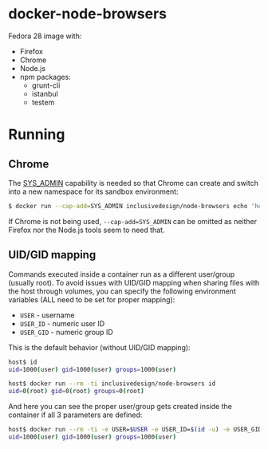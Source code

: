 # docker-node-browsers

Fedora 28 image with:

* Firefox
* Chrome
* Node.js
* npm packages:
  * grunt-cli
  * istanbul
  * testem

# Running

## Chrome

The [SYS_ADMIN](http://man7.org/linux/man-pages/man7/capabilities.7.html) capability is needed so that Chrome can create and switch into a new namespace for its sandbox environment:

```bash
$ docker run --cap-add=SYS_ADMIN inclusivedesign/node-browsers echo 'hello world'
```

If Chrome is not being used, `--cap-add=SYS_ADMIN` can be omitted as neither Firefox nor the Node.js tools seem to need that.

## UID/GID mapping

Commands executed inside a container run as a different user/group (usually root). To avoid issues with UID/GID mapping when sharing files with the host through volumes, you can specify the following environment variables (ALL need to be set for proper mapping):

 * `USER` - username
 * `USER_ID` - numeric user ID
 * `USER_GID` - numeric group ID

This is the default behavior (without UID/GID mapping):

```bash
host$ id 
uid=1000(user) gid=1000(user) groups=1000(user)

host$ docker run --rm -ti inclusivedesign/node-browsers id
uid=0(root) gid=0(root) groups=0(root)
```

And here you can see the proper user/group gets created inside the container if all 3 parameters are defined:

```bash
host$ docker run --rm -ti -e USER=$USER -e USER_ID=$(id -u) -e USER_GID=$(id -g) ${DOCKER_NODE_BROWSERS_IMAGE} id
uid=1000(user) gid=1000(user) groups=1000(user)
```
